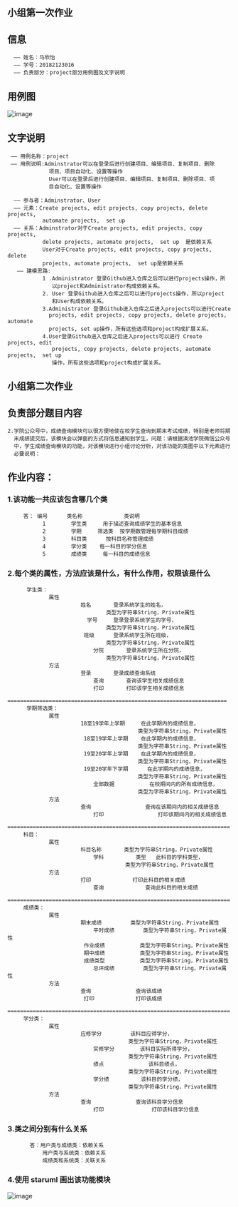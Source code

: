 
## 小组第一次作业

## 信息 
      —— 姓名：马欣怡
      —— 学号：20182123016
      —— 负责部分：project部分用例图及文字说明

## 用例图
 ![image](https://github.com/xs080452/maxinyi20182123016.github.io/blob/main/er.png)

## 文字说明
     —— 用例名称：project
     —— 用例说明:Adminstrator可以在登录后进行创建项目、编辑项目、复制项目、删除
                 项目、项目自动化、设置等操作	 
                 User可以在登录后进行创建项目、编辑项目、复制项目、删除项目、项
                 目自动化、设置等操作

      —— 参与者：Adminstrator、User	
      —— 元素：Create projects, edit projects, copy projects, delete projects, 
               automate projects,  set up	
      —— 关系：Adminstrator对于Create projects, edit projects, copy projects, 
               delete projects, automate projects,  set up	是依赖关系
               User对于Create projects, edit projects, copy projects, delete 
               projects, automate projects,  set up是依赖关系
       —— 建模思路:
               1 .Administrator 登录Github进入仓库之后可以进行projects操作，所
                  以project和Administrator构成依赖关系。
               2. User 登录Github进入仓库之后可以进行projects操作，所以project
                  和User构成依赖关系。
               3.Administrator 登录Github进入仓库之后进入projects可以进行Create
                 projects, edit projects, copy projects, delete projects, automate 
                 projects, set up操作，所有这些选项和project构成扩展关系。
               4.User登录Github进入仓库之后进入projects可以进行 Create projects, edit 
                  projects, copy projects, delete projects, automate projects,  set up
                  操作，所有这些选项和project构成扩展关系。

## 小组第二次作业
## 负责部分题目内容
    2.学院公众号中，成绩查询模块可以很方便地使在校学生查询到期末考试成绩，特别是老师将期
      末成绩提交后，该模块会以弹窗的方式将信息通知到学生，问题：请根据滇池学院微信公众号
      中，学生成绩查询模块的功能，对该模块进行小组讨论分析，对该功能的类图中以下元素进行
      必要说明：
## 作业内容：
###  1.该功能一共应该包含哪几个类	
         答： 编号   	类名称           	类说明         
               1	    学生类   	用于描述查询成绩学生的基本信息
               2	    学期     筛选类	按学期数管理每学期科目成绩
               3	    科目类  	 按科目名称管理成绩
               4	    学分类	   每一科目的学分信息
               5	    成绩类   	每一科目的成绩信息
###  2.每个类的属性，方法应该是什么，有什么作用，权限该是什么	
          学生类：
                 属性	      
                           姓名	    登录系统学生的姓名，
                                   类型为字符串String，Private属性
                  	         学号	    登录登录系统学生的学号，
                                   类型为字符串String，Private属性
                           	班级    	登录系统学生所在班级，
                                   类型为字符串String，Private属性
                        	   分院	    登录系统学生所在分院，
                                   类型为字符串String，Private属性
                 方法   	   
                           登录	    登录成绩查询系统
	                           查询    	查询该学生相关成绩信息
	                           打印    	打印该学生相关成绩信息
         =====================================================================
          学期筛选类：
                 属性   	   
                           18至19学年上学期	  在此学期内的成绩信息，
                                             类型为字符串String，Private属性
                           	18至19学年上学期	  在此学期内的成绩信息，
                                             类型为字符串String，Private属性
                           	19至20学年上学期	  在此学期内的成绩信息，
                                             类型为字符串String，Private属性
                           	19至20学年下学期  	在此学期内的成绩信息，
                                             类型为字符串String，Private属性
                        	   全部数据	          在校期间内的所有成绩信息，
                                             类型为字符串String，Private属性
                 方法	      
                           查询	              查询在该期间内的相关成绩信息
	                           打印    	          打印该期间内的相关成绩信息
         ======================================================================
         科目：
                 属性      
                           科目名称	      类型为字符串String，Private属性
	                           学科          类型	此科目的学科类型，
                                         类型为字符串String，Private属性
                 方法      	
                           打印	          打印此科目的相关成绩
	                           查询	          查询此科目的相关成绩
         ======================================================================
         成绩类：
                 属性	      
                           期末成绩       	类型为字符串String，Private属性
	                           平时成绩       	类型为字符串String，Private属性
                           	作业成绩	       类型为字符串String，Private属性
                           	期中成绩	       类型为字符串String，Private属性
                           	成绩类型	       类型为字符串String，Private属性
	                           总评成绩       	类型为字符串String，Private属性
                 方法      	
                           查询	           查询该成绩
                           	打印	           打印该成绩
         ======================================================================
         学分类：
                 属性	      
                           应修学分       	该科目应得学分，
                                          类型为字符串String，Private属性
	                           实修学分	       该科目实际所得学分，
                                          类型为字符串String，Private属性
	                           绩点	           该科目绩点，
                                          类型为字符串String，Private属性
	                           学分绩         	该科目的学分绩，
                                          类型为字符串String，Private属性
                 方法      
                           查询	           查询该科目学分信息
	                           打印           	打印该科目学分信息

### 3.类之间分别有什么关系	
           答：用户类与成绩类：依赖关系   
               用户类与系统类：依赖关系   
               成绩类和系统类：关联关系
### 4.使用 staruml 画出该功能模块
![image](https://github.com/xs080452/maxinyi20182123016.github.io/blob/gh-pages/QQ%E5%9B%BE%E7%89%8720201222192433.png)
    
         
             
